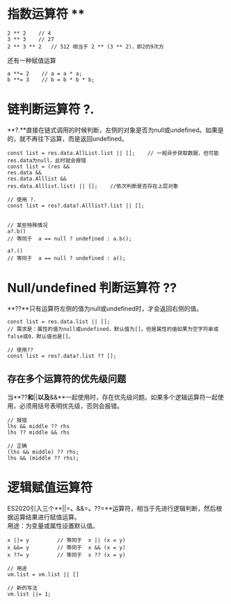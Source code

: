 # 指数运算符 **  
```
2 ** 2    // 4
3 ** 3    // 27
2 ** 3 ** 2   // 512 相当于 2 ** (3 ** 2)，即2的9次方
```
还有一种赋值运算
```
a **= 2    // a = a * a;
b **= 3    // b = b * b * b;
```


# 链判断运算符 ?.  
**?.**直接在链式调用的时候判断，左侧的对象是否为null或undefined。如果是的，就不再往下运算，而是返回undefined。
```
const list = res.data.AllList.list || [];    // 一般异步获取数据，但可能res.data为null，此时就会报错
const list = (res &&
res.data &&
res.data.Alllist &&
res.data.Alllist.list) || [];    //依次判断是否存在上层对象

// 使用 ?.
const list = res?.data?.Alllist?.list || [];


// 某些特殊情况
a?.b()
// 等同于  a == null ? undefined : a.b();

a?.()
// 等同于  a == null ? undefined : a();
```


# Null/undefined 判断运算符 ??  
**??**只有运算符左侧的值为null或undefined时，才会返回右侧的值。
```
const list = res.data.list || [];
// 需求是：属性的值为null或undefined，默认值为[]。但是属性的值如果为空字符串或false或0，默认值也是[]。

// 使用??
const list = res?.data?.list ?? [];
```


## 存在多个运算符的优先级问题  
当**??**和**||**以及**&&**一起使用时，存在优先级问题。如果多个逻辑运算符一起使用，必须用括号表明优先级，否则会报错。  
```
// 报错
lhs && middle ?? rhs
lhs ?? middle && rhs

// 正确
(lhs && middle) ?? rhs;
lhs && (middle ?? rhs);
```

 
# 逻辑赋值运算符
ES2020引入三个**||=**、**&&=**、**??=**运算符，相当于先进行逻辑判断，然后根据运算结果进行赋值运算。  
用途：为变量或属性设置默认值。
```
x ||= y         // 等同于  x || (x = y)
x &&= y         // 等同于  x && (x = y)
x ??= y         // 等同于  x ?? (x = y)

// 用途
vm.list = vm.list || []

// 新的写法
vm.list ||= 1;
```